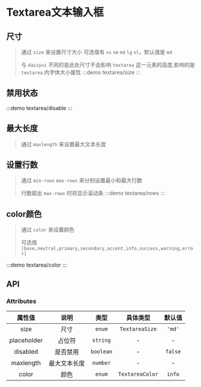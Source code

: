 # Textarea文本输入框

## 尺寸
> 通过 `size` 来设置尺寸大小 可选值有 `xs` `sm` `md` `lg` `xl`，默认值是 `md`
>>
> 与 `daisyui` 不同的是此处尺寸不会影响 `textarea` 这一元素的高度,影响的是 `textarea` 内字体大小属性
:::demo textarea/size
:::

## 禁用状态
:::demo textarea/disable
:::


## 最大长度
> 通过 `maxlength` 来设置最大文本长度

## 设置行数
> 通过 `min-rows` `max-rows` 来分别设置最小和最大行数
>>
> 行数超出 `max-rows` 时将显示滚动条
:::demo textarea/rows
:::

## color颜色
> 通过 `color` 来设置颜色
>>
> 可选值 `[base,neutral,primary,secondary,accent,info,success,warning,error] `

:::demo textarea/color
:::

## API

### Attributes
|   属性值    |     说明     |   类型    |    具体类型     | 默认值  |
| :---------: | :----------: | :-------: | :-------------: | :-----: |
|    size     |     尺寸     |  `enum`   | `TextareaSize`  | `'md'`  |
| placeholder |    占位符    | `string`  |        -        |    -    |
|  disabled   |   是否禁用   | `boolean` |        -        | `false` |
|  maxlength  | 最大文本长度 | `number`  |        -        |    -    |
|    color    |     颜色     |  `enum`   | `TextareaColor` | `info`  |